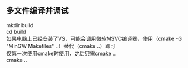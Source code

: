 ## 多文件编译并调试

mkdir build  
cd build  
 如果电脑上已经安装了VS，可能会调用微软MSVC编译器，使用（cmake -G "MinGW Makefiles" ..）替代（cmake ..）即可  
 仅第一次使用cmake时使用，之后只需cmake ..  
cmake ..
